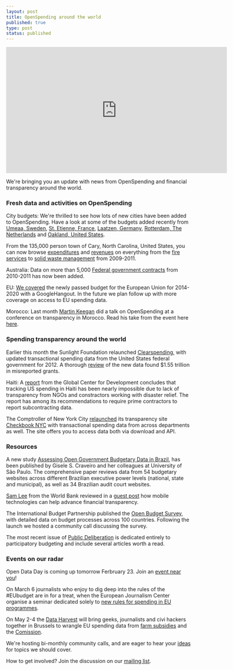 ```yaml
---
layout: post
title: OpenSpending around the world
published: true
type: post
status: published
---
```


<iframe width='600' height='343' src='http://openspending.org/budgetmarocain/embed?widget=treemap&state=%7B%22drilldown%22%3A%22Department%22%2C%22year%22%3A%222011%22%2C%22cuts%22%3A%7B%7D%2C%22drilldowns%22%3A%5B%22Department%22%5D%7D&width=700&height=400' frameborder='0'></iframe>

We're bringing you an update with news from OpenSpending and financial transparency around the world.  

### Fresh data and activities on OpenSpending 
City budgets: We're thrilled to see how lots of new cities have been added to OpenSpending. Have a look at some of the budgets added recently from [Umeaa, Sweden](http://openspending.org/budget2013politicalview/views/budgetdata-2103-nonpolitical), [St. Etienne, France](http://openspending.org/budget_2013_saint-etienne/views/budget-2013-de-saint-etienne), [Laatzen, Germany](http://openspending.org/stadtlaatzenplan2013), [Rotterdam, The Netherlands](http://openspending.org/begrotingrotterdam2012_3?_view=default6) and [Oakland, United States](http://openspending.org/oakland_adopted_budget_fy2011-12/views/city-of-oakland-adopted-budget-fy-2011-12-dept-program-expenditures-tree-map). 

From the 135,000 person town of Cary, North Carolina, United States, you can now browse [expenditures](http://openspending.org/town_of_cary_expenditures/views/expenditures-fy2011) and [revenues](http://openspending.org/town_of_cary_revenues/views/revenue-fy2011) on everything from the [fire services](http://openspending.org/town_of_cary_expenditures/Program/27/entries#Program:27) to [solid waste management](http://openspending.org/town_of_cary_expenditures/Program/52/entries#Program:52) from 2009-2011. 

Australia: Data on more than 5,000 [Federal government contracts](http://openspending.org/australian_federal_government_contract_spending/entries) from 2010-2011 has now been added. 

EU: [We covered](http://openspending.org/blog/2013/02/14/Join-hangout-on-the-EU-budget.html) the newly passed budget for the European Union for 2014-2020 with a GoogleHangout. In the future we plan follow up with more coverage on access to EU spending data. 

Morocco: Last month [Martin Keegan](https://twitter.com/mk270) did a talk on OpenSpending at a conference on transparency in Morocco. Read his take from the event here [here](http://openspending.org/blog/2013/02/12/open-spending-in-morocco.html).

### Spending transparency around the world
Earlier this month the Sunlight Foundation relaunched [Clearspending](http://sunlightfoundation.com/clearspending/), with updated transactional spending data from the United States federal government for 2012. A thorough [review](http://sunlightfoundation.com/blog/2013/02/04/clearspending-released-with-new-data/) of the new data found $1.55 trillion in misreported grants. 

Haiti: A [report](http://www.cgdev.org/doc/full_text/CGDBriefs/1426965/US-Spending-in-Haiti-The-Need-for-Greater-Transparency-and-Accountability.html) from the Global Center for Development concludes that tracking US spending in Haiti has been nearly impossible due to lack of transparency from NGOs and constractors working with disaster relief. The report has among its recommendations to require prime contractors to report subcontracting data.

The Comptroller of New York City [relaunched](http://techpresident.com/news/23404/new-york-city-officials-announce-new-dashboard-municipal-spending) its transparency site [Checkbook NYC](http://www.checkbooknyc.com/spending_landing/yeartype/B/year/114) with transactional spending data from across departments as well. The site offers you to access data both via download and API.

### Resources
A new study [Assessing Open Government Budgetary Data in Brazil](http://www.gpopai.usp.br/IMG/pdf/Craveiro-ICDS2013.pdf), has been published by Gisele S. Craveiro and her colleagues at University of São Paulo. The comprehensive paper reviews data from 54 budgetary websites across different Brazilian executive power levels (national, state and municipal), as well as 34 Brazilian audit court websites.

[Sam Lee](https://twitter.com/OpenNotion) from the World Bank reviewed in a [guest post](http://openspending.org/blog/2013/01/29/worldbank-guest-post.html) how mobile technologies can help advance financial transparency. 

The International Budget Partnership published the [Open Budget Survey](http://survey.internationalbudget.org/), with detailed data on budget processes across 100 countries. Following the launch we hosted a community call discussing the survey.

The most recent issue of [Public Deliberation](http://www.publicdeliberation.net/jpd/) is dedicated entirely to participatory budgeting and include several articles worth a read.

### Events on our radar
Open Data Day is coming up tomorrow Ferbruary 23. Join an [event near you](http://opendataday.org/)!

On March 6 journalists who enjoy to dig deep into the rules of the #EUbudget are in for a treat, when the European Journalism Center organise a seminar dedicated solely to [new rules for spending in EU programmes](http://www.ejcseminars.eu/index.php/seminars/350/new-rules-for-the-unions-budget-simplified-access-to-funding-better-accountability-and-further-improvements-of-eu-spending-programmes).  

On May 2-4 the [Data Harvest](http://www.wobbing.eu/news/look-back-data-harvest-conference) will bring geeks, journalists and civi hackers together in Brussels to wrangle EU spending data from [farm subsidies](http://farmsubsidy.org/) and the [Comission](http://openspending.org/eu-commission-fts).  

We're hosting bi-monthly community calls, and are eager to hear your [ideas](https://twitter.com/openspending) for topics we should cover. 

How to get involved? Join the discussion on our [mailing list](http://lists.okfn.org/mailman/listinfo/openspending). 
